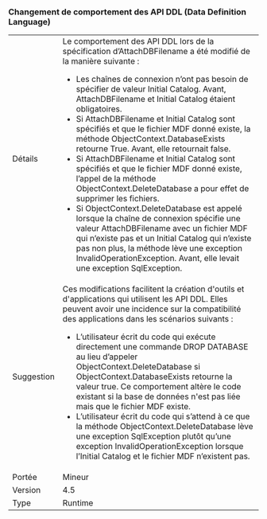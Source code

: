### <a name="change-in-behavior-in-data-definition-language-ddl-apis"></a>Changement de comportement des API DDL (Data Definition Language)

|   |   |
|---|---|
|Détails|Le comportement des API DDL lors de la spécification d’AttachDBFilename a été modifié de la manière suivante :<ul><li>Les chaînes de connexion n’ont pas besoin de spécifier de valeur Initial Catalog. Avant, AttachDBFilename et Initial Catalog étaient obligatoires.</li><li>Si AttachDBFilename et Initial Catalog sont spécifiés et que le fichier MDF donné existe, la méthode ObjectContext.DatabaseExists retourne True. Avant, elle retournait false.</li><li>Si AttachDBFilename et Initial Catalog sont spécifiés et que le fichier MDF donné existe, l’appel de la méthode ObjectContext.DeleteDatabase a pour effet de supprimer les fichiers.</li><li>Si ObjectContext.DeleteDatabase est appelé lorsque la chaîne de connexion spécifie une valeur AttachDBFilename avec un fichier MDF qui n’existe pas et un Initial Catalog qui n’existe pas non plus, la méthode lève une exception InvalidOperationException. Avant, elle levait une exception SqlException.</li></ul>|
|Suggestion|Ces modifications facilitent la création d'outils et d'applications qui utilisent les API DDL. Elles peuvent avoir une incidence sur la compatibilité des applications dans les scénarios suivants :<ul><li>L’utilisateur écrit du code qui exécute directement une commande DROP DATABASE au lieu d’appeler ObjectContext.DeleteDatabase si ObjectContext.DatabaseExists retourne la valeur true. Ce comportement altère le code existant si la base de données n'est pas liée mais que le fichier MDF existe.</li><li>L’utilisateur écrit du code qui s’attend à ce que la méthode ObjectContext.DeleteDatabase lève une exception SqlException plutôt qu’une exception InvalidOperationException lorsque l’Initial Catalog et le fichier MDF n’existent pas.</li></ul>|
|Portée|Mineur|
|Version|4.5|
|Type|Runtime|

